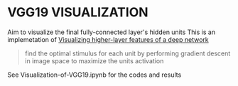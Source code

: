 # VGG19 VISUALIZATION
Aim to visualize the final fully-connected layer's hidden units
This is an implemetation of [Visualizing higher-layer features of a deep network](http://igva2012.wikispaces.asu.edu/file/view/Erhan+2009+Visualizing+higher+layer+features+of+a+deep+network.pdf)
> find the optimal stimulus for each unit by performing gradient descent in image space to maximize the units activation

See Visualization-of-VGG19.ipynb for the codes and results